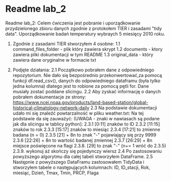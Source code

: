 # Readme lab_2

Readme lab_2:
Celem ćwiczenia jest pobranie i uporządkowanie przydzielonego zbioru danych zgodnie z protokołem TIER i zasadami "tidy data". 
Uporządkowanie badań temperatury wybraych 5 miesięcy 2010 roku.

1. Zgodnie z zasadami TIER stworzyłem 4 osobne:
  1.1 command_files_folder - plik który zawiera skrypt
  1.2 documents - ktory zawiera pliki dokumentacji w tym README
  1.3 original_data - który zawiera dane oryginalne w formacie txt
  
2. Podjęte działania:
  2.1 Początkowo pobrałem dane z odpowiedniego repozytorium. Nie dało się bezpośrednio przekonwertować,za pomocą funkcji df.read_csv(), danych do odpowiedniego dataframu (była tylko jedna kolumna) dlatego jest to robione za pomocą pętli for. Dane musiały zostać poddane slicingu.
  2.2 Aby zyskać informację o danych pobrałem dokumentacje ze strony: https://www.ncei.noaa.gov/products/land-based-station/global-historical-climatology-network-daily
  2.3 Na podstawie dokumentacji udało mi się znaleźć powtarzalność w pliku weather.txt: Na tej podstawie da się zauważyć:
      (UWAGA - znaki w nawiasach są podane jak dla slicingu w tablicy python]:
      2.3.1 [0:11] znaków to ID
      2.3.2 [11:15] znaków to rok
      2.3.3 [15:17] znaków to miesiąc 
      2.3.4 [17:21] to zmienne badana (n = 0)
      2.3.5 [21] + 8n to znak "-" pojawiający się przy 9999
      2.3.6 [22:26] + 8n to wartość badanej zmiennej 
      2.3.7 [26:29] + 8n miejsce poświęcone na flagi
      2.3.8. [29] to znak "-" (n+= 1 wróć do 2.3.5)
      2.3.9. wykonuj aż skończy się pojedynczy wiersz
  2.4 Po zastosowaniu powyższego algorytmu dla całej tabeli stworzyłem DataFrame. 
  2.5 Następnie z powyższego DataFramu zastosowałem TidyData i stworzyłem tabele o następujących kolumnach:
      ID, ID_stacji, Rok, miesiąc, Dzień, Tmax, Tmin, PRCP, Flaga 
      
